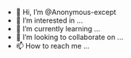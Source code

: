 - 👋 Hi, I’m @Anonymous-except
- 👀 I’m interested in ...
- 🌱 I’m currently learning ...
- 💞️ I’m looking to collaborate on ...
- 📫 How to reach me ...

<!---
Anonymous-except/Anonymous-except is a ✨ special ✨ repository because its `README.md` (this file) appears on your GitHub profile.
You can click the Preview link to take a look at your changes.
--->
